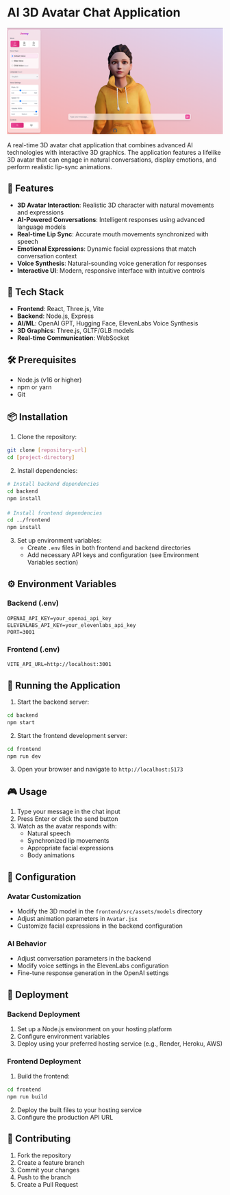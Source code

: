 # AI 3D Avatar Chat Application

![AI Avatar Chat Application](./frontend/public/image.png)

A real-time 3D avatar chat application that combines advanced AI technologies with interactive 3D graphics. The application features a lifelike 3D avatar that can engage in natural conversations, display emotions, and perform realistic lip-sync animations.

## 🌟 Features

- **3D Avatar Interaction**: Realistic 3D character with natural movements and expressions
- **AI-Powered Conversations**: Intelligent responses using advanced language models
- **Real-time Lip Sync**: Accurate mouth movements synchronized with speech
- **Emotional Expressions**: Dynamic facial expressions that match conversation context
- **Voice Synthesis**: Natural-sounding voice generation for responses
- **Interactive UI**: Modern, responsive interface with intuitive controls


## 🚀 Tech Stack

- **Frontend**: React, Three.js, Vite
- **Backend**: Node.js, Express
- **AI/ML**: OpenAI GPT, Hugging Face, ElevenLabs Voice Synthesis
- **3D Graphics**: Three.js, GLTF/GLB models
- **Real-time Communication**: WebSocket

## 🛠️ Prerequisites

- Node.js (v16 or higher)
- npm or yarn
- Git

## 📦 Installation

1. Clone the repository:
```bash
git clone [repository-url]
cd [project-directory]
```

2. Install dependencies:
```bash
# Install backend dependencies
cd backend
npm install

# Install frontend dependencies
cd ../frontend
npm install
```

3. Set up environment variables:
   - Create `.env` files in both frontend and backend directories
   - Add necessary API keys and configuration (see Environment Variables section)

## ⚙️ Environment Variables

### Backend (.env)
```
OPENAI_API_KEY=your_openai_api_key
ELEVENLABS_API_KEY=your_elevenlabs_api_key
PORT=3001
```

### Frontend (.env)
```
VITE_API_URL=http://localhost:3001
```

## 🚀 Running the Application

1. Start the backend server:
```bash
cd backend
npm start
```

2. Start the frontend development server:
```bash
cd frontend
npm run dev
```

3. Open your browser and navigate to `http://localhost:5173`

## 🎮 Usage

1. Type your message in the chat input
2. Press Enter or click the send button
3. Watch as the avatar responds with:
   - Natural speech
   - Synchronized lip movements
   - Appropriate facial expressions
   - Body animations

## 🔧 Configuration

### Avatar Customization
- Modify the 3D model in the `frontend/src/assets/models` directory
- Adjust animation parameters in `Avatar.jsx`
- Customize facial expressions in the backend configuration

### AI Behavior
- Adjust conversation parameters in the backend
- Modify voice settings in the ElevenLabs configuration
- Fine-tune response generation in the OpenAI settings

## 🚢 Deployment

### Backend Deployment
1. Set up a Node.js environment on your hosting platform
2. Configure environment variables
3. Deploy using your preferred hosting service (e.g., Render, Heroku, AWS)

### Frontend Deployment
1. Build the frontend:
```bash
cd frontend
npm run build
```
2. Deploy the built files to your hosting service
3. Configure the production API URL

## 🤝 Contributing

1. Fork the repository
2. Create a feature branch
3. Commit your changes
4. Push to the branch
5. Create a Pull Request
